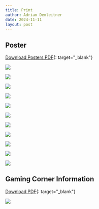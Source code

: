 ```yaml
---
title: Print
author: Adrian Demleitner
date: 2024-11-11
layout: post
---
```


## Poster

[Download Posters PDF](/lets-play/assets/print/pdf/Poster_Exhibition.pdf){: target="_blank"}

![](/lets-play/assets/print/jpg/poster_1.jpg)

![](/lets-play/assets/print/jpg/poster_2.jpg)

![](/lets-play/assets/print/jpg/poster_3.jpg)

![](/lets-play/assets/print/jpg/poster_4.jpg)

![](/lets-play/assets/print/jpg/poster_5.jpg)

![](/lets-play/assets/print/jpg/poster_6.jpg)

![](/lets-play/assets/print/jpg/poster_7.jpg)

![](/lets-play/assets/print/jpg/poster_8.jpg)

![](/lets-play/assets/print/jpg/poster_9.jpg)

![](/lets-play/assets/print/jpg/poster_10.jpg)

![](/lets-play/assets/print/jpg/poster_11.jpg)


## Gaming Corner Information

[Download PDF](/lets-play/assets/print/pdf/Gaming_Corner_Information.pdf){: target="_blank"}

![](/lets-play/assets/print/jpg/gaming_corner_info.jpg)